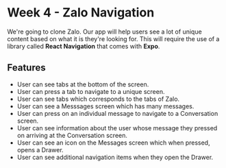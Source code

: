 # Week 4 - Zalo Navigation
We're going to clone Zalo. Our app will help users see a lot of unique content based on what it is they're looking for. This will require the use of a library called **React Navigation** that comes with **Expo**.

## Features
- User can see tabs at the bottom of the screen.
- User can press a tab to navigate to a unique screen.
- User can see tabs which corresponds to the tabs of Zalo.
- User can see a Messsages screen which has many messages.
- User can press on an individual message to navigate to a Conversation screen.
- User can see information about the user whose message they pressed on arriving at the Conversation screen.
- User can see an icon on the Messages screen which when pressed, opens a Drawer.
- User can see additional navigation items when they open the Drawer.